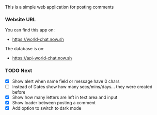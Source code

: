 This is a simple web application for posting comments

### Website URL

You can find this app on:

- https://world-chat.now.sh

The database is on:

- https://api-world-chat.now.sh

### TODO Next

- [x] Show alert when name field or message have 0 chars
- [ ] Instead of Dates show how many secs/mins/days... they were created before
- [x] Show how many letters are left in text area and input
- [x] Show loader between posting a comment
- [x] Add option to switch to dark mode
